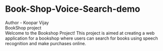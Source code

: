 # Book-Shop-Voice-Search-demo
Author - Koopar Vijay
<br>
BookShop project
<br>
Welcome to the Bookshop Project! This project is aimed at creating a web application for a bookshop where users can search for books using speech recognition and make purchases online.
